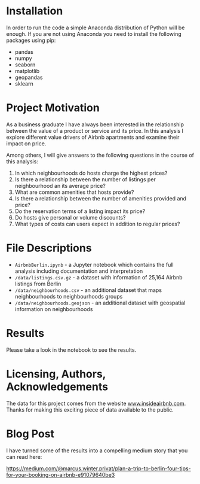 # Installation
In order to run the code a simple Anaconda distribution of Python will be enough. 
If you are not using Anaconda you need to install the following packages using pip:
* pandas
* numpy
* seaborn
* matplotlib
* geopandas
* sklearn

# Project Motivation
As a business graduate I have always been interested in the relationship between the value of a product or service and its price. 
In this analysis I explore different value drivers of Airbnb apartments and examine their impact on price. 

Among others, I will give answers to the following questions in the course of this analysis:

1. In which neighbourhoods do hosts charge the highest prices?
2. Is there a relationship between the number of listings per neighbourhood an its average price?
3. What are common amenities that hosts provide?
4. Is there a relationship between the number of amenities provided and price?
5. Do the reservation terms of a listing impact its price?
6. Do hosts give personal or volume discounts?
7. What types of costs can users expect in addition to regular prices?

# File Descriptions
* `AirbnbBerlin.ipynb` - a Jupyter notebook which contains the full analysis including documentation and interpretation
* `/data/listings.csv.gz` - a dataset with information of 25,164 Airbnb listings from Berlin
* `/data/neighbourhoods.csv` - an additional dataset that maps neighbourhoods to neighbourhoods groups
* `/data/neighbourhoods.geojson` - an additional dataset with geospatial information on neighbourhoods

# Results
Please take a look in the notebook to see the results.

# Licensing, Authors, Acknowledgements
The data for this project comes from the website www.insideairbnb.com. Thanks for making this exciting piece of data available to the public.

# Blog Post
I have turned some of the results into a compelling medium story that you can read here: 

https://medium.com/@marcus.winter.privat/plan-a-trip-to-berlin-four-tips-for-your-booking-on-airbnb-e91079640be3
